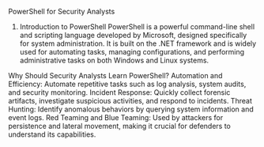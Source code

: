 PowerShell for Security Analysts
1. Introduction to PowerShell
PowerShell is a powerful command-line shell and scripting language developed by Microsoft, designed specifically for system administration. It is built on the .NET framework and is widely used for automating tasks, managing configurations, and performing administrative tasks on both Windows and Linux systems.

Why Should Security Analysts Learn PowerShell?
Automation and Efficiency: Automate repetitive tasks such as log analysis, system audits, and security monitoring.
Incident Response: Quickly collect forensic artifacts, investigate suspicious activities, and respond to incidents.
Threat Hunting: Identify anomalous behaviors by querying system information and event logs.
Red Teaming and Blue Teaming: Used by attackers for persistence and lateral movement, making it crucial for defenders to understand its capabilities.


